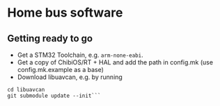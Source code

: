 # Home bus software

## Getting ready to go

 * Get a STM32 Toolchain, e.g. `arm-none-eabi`.
 * Get a copy of ChibiOS/RT + HAL and add the path in config.mk (use config.mk.example as a base)
 * Download libuavcan, e.g. by running
 ```git clone https://github.com/UAVCAN/libuavcan
 cd libuavcan
 git submodule update --init```
